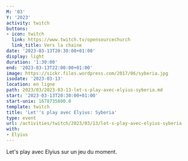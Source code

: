```yaml
---
M: '03'
Y: '2023'
activity: twitch
buttons:
- icon: twitch
  link: https://www.twitch.tv/opensourcechurch
  link_title: Vers la chaine
date: '2023-03-13T20:30:00+01:00'
display: light
duration: '1:30:00'
end: '2023-03-13T22:00:00+01:00'
image: https://sickr.files.wordpress.com/2017/06/syberia.jpg
isodate: '2023-03-13'
location: en ligne
path: 2023/03/2023-03-13-let-s-play-avec-elyius-syberia.md
start: '2023-03-13T20:30:00+01:00'
start-unix: 1678735800.0
template: twitch
title: 'Let''s play avec Elyius: Syberia'
type: event
url: /activities/twitch/2023/03/13/let-s-play-avec-elyius-syberia
with:
- Elyius
---
```

Let's play avec Elyius sur un jeu du moment.